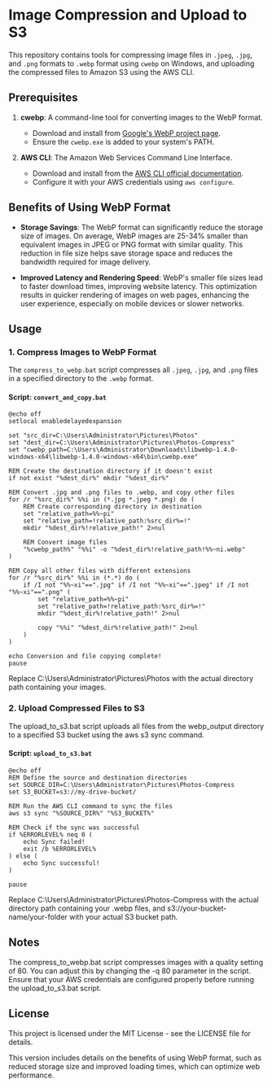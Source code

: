# Image Compression and Upload to S3

This repository contains tools for compressing image files in `.jpeg`, `.jpg`, and `.png` formats to `.webp` format using `cwebp` on Windows, and uploading the compressed files to Amazon S3 using the AWS CLI.

## Prerequisites

1. **cwebp**: A command-line tool for converting images to the WebP format.
   - Download and install from [Google's WebP project page](https://developers.google.com/speed/webp/download).
   - Ensure the `cwebp.exe` is added to your system's PATH.

2. **AWS CLI**: The Amazon Web Services Command Line Interface.
   - Download and install from the [AWS CLI official documentation](https://aws.amazon.com/cli/).
   - Configure it with your AWS credentials using `aws configure`.

## Benefits of Using WebP Format

- **Storage Savings**: The WebP format can significantly reduce the storage size of images. On average, WebP images are 25-34% smaller than equivalent images in JPEG or PNG format with similar quality. This reduction in file size helps save storage space and reduces the bandwidth required for image delivery.

- **Improved Latency and Rendering Speed**: WebP's smaller file sizes lead to faster download times, improving website latency. This optimization results in quicker rendering of images on web pages, enhancing the user experience, especially on mobile devices or slower networks.

## Usage

### 1. Compress Images to WebP Format

The `compress_to_webp.bat` script compresses all `.jpeg`, `.jpg`, and `.png` files in a specified directory to the `.webp` format.

#### Script: `convert_and_copy.bat`

```batch
@echo off
setlocal enabledelayedexpansion

set "src_dir=C:\Users\Administrator\Pictures\Photos"
set "dest_dir=C:\Users\Administrator\Pictures\Photos-Compress"
set "cwebp_path=C:\Users\Administrator\Downloads\libwebp-1.4.0-windows-x64\libwebp-1.4.0-windows-x64\bin\cwebp.exe"

REM Create the destination directory if it doesn't exist
if not exist "%dest_dir%" mkdir "%dest_dir%"

REM Convert .jpg and .png files to .webp, and copy other files
for /r "%src_dir%" %%i in (*.jpg *.jpeg *.png) do (
    REM Create corresponding directory in destination
    set "relative_path=%%~pi"
    set "relative_path=!relative_path:%src_dir%=!"
    mkdir "%dest_dir%!relative_path!" 2>nul

    REM Convert image files
    "%cwebp_path%" "%%i" -o "%dest_dir%!relative_path!%%~ni.webp"
)

REM Copy all other files with different extensions
for /r "%src_dir%" %%i in (*.*) do (
    if /I not "%%~xi"==".jpg" if /I not "%%~xi"==".jpeg" if /I not "%%~xi"==".png" (
        set "relative_path=%%~pi"
        set "relative_path=!relative_path:%src_dir%=!"
        mkdir "%dest_dir%!relative_path!" 2>nul
        
        copy "%%i" "%dest_dir%!relative_path!" 2>nul
    )
)

echo Conversion and file copying complete!
pause
```

Replace C:\Users\Administrator\Pictures\Photos with the actual directory path containing your images.

### 2. Upload Compressed Files to S3
The upload_to_s3.bat script uploads all files from the webp_output directory to a specified S3 bucket using the aws s3 sync command.

#### Script: `upload_to_s3.bat`

```batch
@echo off
REM Define the source and destination directories
set SOURCE_DIR=C:\Users\Administrator\Pictures\Photos-Compress
set S3_BUCKET=s3://my-drive-bucket/

REM Run the AWS CLI command to sync the files
aws s3 sync "%SOURCE_DIR%" "%S3_BUCKET%"

REM Check if the sync was successful
if %ERRORLEVEL% neq 0 (
    echo Sync failed!
    exit /b %ERRORLEVEL%
) else (
    echo Sync successful!
)

pause
```

Replace C:\Users\Administrator\Pictures\Photos-Compress with the actual directory path containing your .webp files, and s3://your-bucket-name/your-folder with your actual S3 bucket path.

## Notes
The compress_to_webp.bat script compresses images with a quality setting of 80. You can adjust this by changing the -q 80 parameter in the script.
Ensure that your AWS credentials are configured properly before running the upload_to_s3.bat script.

## License
This project is licensed under the MIT License - see the LICENSE file for details.

This version includes details on the benefits of using WebP format, such as reduced storage size and improved loading times, which can optimize web performance.
